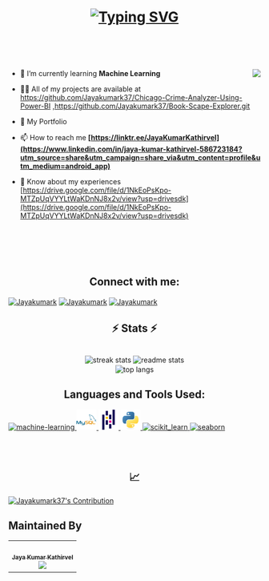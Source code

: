 <link rel="preconnect" href="https://fonts.googleapis.com">
<link rel="preconnect" href="https://fonts.gstatic.com" crossorigin> 
<link href="https://fonts.googleapis.com/css2?family=Baskervville+SC&family=Cedarville+Cursive&family=Dancing+Script:wght@400..700&display=swap" rel="stylesheet">

<h1 align="center">
<a href="https://git.io/typing-svg"><img src="https://readme-typing-svg.herokuapp.com?font=Dancing+Script&size=25&duration=3000&pause=1000&color=36C2CE&center=true&vCenter=true&width=510&lines=Hi!%F0%9F%91%8B+I'm+Jaya+Kumar+Kathirvel+%F0%9F%98%89;an+avid+learner+who+enjoys+exploring+new+things%F0%9F%91%A8%E2%80%8D%F0%9F%92%BB" alt="Typing SVG" /></a>  <br><br><br></h1>
<img align="right" src="https://www.google.com/url?sa=i&url=https%3A%2F%2Fwww.aiscribbles.com%2Fimg%2F35040%2Fprofessional-cartoon-businessman-portrait%2F&psig=AOvVaw0aRxZ8EIQL-3IEm_9Qo4qO&ust=1736782579541000&source=images&cd=vfe&opi=89978449&ved=0CBQQjRxqFwoTCNiE9cbB8IoDFQAAAAAdAAAAABAE">


- 🔭 I’m currently learning **Machine Learning** 

- 👨‍💻 All of my projects are available at https://github.com/Jayakumark37/Chicago-Crime-Analyzer-Using-Power-BI ,https://github.com/Jayakumark37/Book-Scape-Explorer.git

- 💬 My Portfolio 

- 📫 How to reach me **[https://linktr.ee/JayaKumarKathirvel](https://www.linkedin.com/in/jaya-kumar-kathirvel-586723184?utm_source=share&utm_campaign=share_via&utm_content=profile&utm_medium=android_app)**

- 📄 Know about my experiences [https://drive.google.com/file/d/1NkEoPsKpo-MTZpUqVYYLtWaKDnNJ8x2v/view?usp=drivesdk](https://drive.google.com/file/d/1NkEoPsKpo-MTZpUqVYYLtWaKDnNJ8x2v/view?usp=drivesdk)



<br/><br/>
<br><br>
<h2 align="center">Connect with me:</h2>
<p align="left">
<a href="https://twitter.com/Jayakumark37" target="blank"><img align="center" src="https://raw.githubusercontent.com/rahuldkjain/github-profile-readme-generator/master/src/images/icons/Social/twitter.svg" alt="Jayakumark" height="30" width="40" /></a>
<a href="[https://www.linkedin.com/in/jaya-kumar-kathirvel-586723184?utm_source=share&utm_campaign=share_via&utm_content=profile&utm_medium=android_app)"] target="blank"><img align="center" src="https://raw.githubusercontent.com/Jayakumark/github-profile-readme-generator/master/src/images/icons/Social/linked-in-alt.svg" alt="Jayakumark" height="30" width="40" /></a>
<a href="https://www.leetcode.com/Jayakumark37" target="blank"><img align="center" src="https://raw.githubusercontent.com/Jayakumark/github-profile-readme-generator/master/src/images/icons/Social/leet-code.svg" alt="Jayakumark" height="30" width="40" /></a>
</p>


<h2 align="center">⚡ Stats ⚡</h2>
<br>
<div align=center>
  <img width=390 src="https://github-readme-streak-stats-salesp07.vercel.app/?user=Jayakumark37&count_private=true&theme=react&border_radius=10" alt="streak stats"/>
  <img width=390 src="https://github-readme-stats-salesp07.vercel.app/api?username=Jayakumark37&count_private=true&show_icons=true&theme=react&rank_icon=github&border_radius=10" alt="readme stats" />
  <br/>
  <img width=325 align="center" src="https://github-readme-stats-salesp07.vercel.app/api/top-langs/?username=Jayakumark37&hide=HTML&langs_count=8&layout=compact&theme=react&border_radius=10&size_weight=0.5&count_weight=0.5&exclude_repo=github-readme-stats" alt="top langs" />
</div>




<h2 align="center">Languages and Tools Used:</h3>
<p align="left"> <a href="https://www.google.com/search?q=machine+learning" target="_blank">
  <img src="https://raw.githubusercontent.com/devicons/devicon/master/icons/machinelearning/machinelearning-original-wordmark.svg" alt="machine-learning" width="40" height="40"/> </a> <a href="https://www.mysql.com/" target="_blank" rel="noreferrer"> <img src="https://raw.githubusercontent.com/devicons/devicon/master/icons/mysql/mysql-original-wordmark.svg" alt="mysql" width="40" height="40"/> </a> <a href="https://pandas.pydata.org/" target="_blank" rel="noreferrer"> <img src="https://raw.githubusercontent.com/devicons/devicon/2ae2a900d2f041da66e950e4d48052658d850630/icons/pandas/pandas-original.svg" alt="pandas" width="40" height="40"/> </a> <a href="https://www.python.org" target="_blank" rel="noreferrer"> <img src="https://raw.githubusercontent.com/devicons/devicon/master/icons/python/python-original.svg" alt="python" width="40" height="40"/> </a> <a href="https://scikit-learn.org/" target="_blank" rel="noreferrer"> <img src="https://upload.wikimedia.org/wikipedia/commons/0/05/Scikit_learn_logo_small.svg" alt="scikit_learn" width="40" height="40"/> </a> <a href="https://seaborn.pydata.org/" target="_blank" rel="noreferrer"> <img src="https://seaborn.pydata.org/_images/logo-mark-lightbg.svg" alt="seaborn" width="40" height="40"/> </a> </p><br /><br />

<h2 align="center">📈</h2>

[![Jayakumark37's Contribution](https://github-readme-activity-graph.vercel.app/graph?username=Jayakumark37&custom_title=Jayakumar37%20'Ks%20Contribution%20🚀&color=ffffff&line=00ff00&theme=high-contrast&point=fff0ff&area=true&hide_border=true)](https://github.com/Jayakumark37)


## Maintained By

<table>
  <tr>
    <td align="center"><a href="https://github.com/Jayakumark37/Jayakumark37"><img src="https://github.com/Jayakumark37/Chicago-Crime-Analyzer-Using-Power-BI/blob/main/download.png" width="100px;" alt=""/><br /><sub><b>Jaya Kumar Kathirvel</b></sub></a><br /><a href="https://github.com/Jayakumark37/Jayakumark37" title="github"><img src="https://img.shields.io/github/followers/Jayakumark37?style=social"></a>
   <tr>
  <table>
